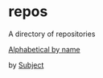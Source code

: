 repos
=====

A directory of repositories

[Alphabetical by name](./Files/CORW/0/alpha.md)

by [Subject](https://github.com/dmparrishphd/repos/blob/main/Files/CORW/0/subj.md)
